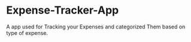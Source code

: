 # Expense-Tracker-App

A app used for Tracking your Expenses and categorized Them based on type of expense.

